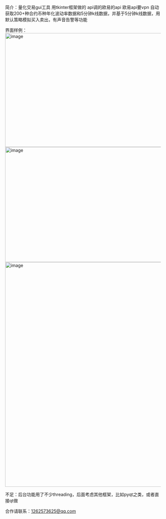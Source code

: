 简介：量化交易gui工具 用tkinter框架做的 api调的欧易的api 欧易api要vpn 自动获取200+种合约币种年化波动率数据和5分钟k线数据，并基于5分钟k线数据，用默认策略模拟买入卖出，有声音告警等功能

界面样例：
<img width="1041" height="368" alt="image" src="https://github.com/user-attachments/assets/a7ecf0b4-c678-4cac-8d5c-a99345aa3d55" />
<img width="1041" height="372" alt="image" src="https://github.com/user-attachments/assets/266ed228-cce7-4999-bb9b-487882cc0f94" />
<img width="1363" height="726" alt="image" src="https://github.com/user-attachments/assets/a547576f-ee5e-4f70-8040-455d672ba00c" />


不足：后台功能用了不少threading，后面考虑其他框架，比如pyqt之类，或者直接qt做

合作请联系：1262573625@qq.com
